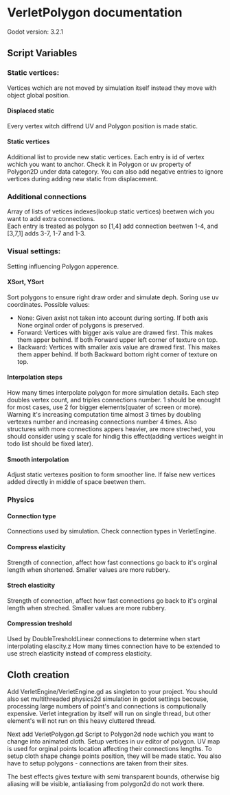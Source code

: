# VerletPolygon documentation

Godot version: 3.2.1

## Script Variables

### Static vertices:
Vertices wchich are not moved by simulation itself instead they move with object global position.

#### Displaced static
Every vertex witch diffrend UV and Polygon position is made static.

#### Static vertices
Additional list to provide new static vertices. Each entry is id of vertex wchich you want to anchor. Check it in Polygon or uv property of Polygon2D under data category.
You can also add negative entries to ignore vertices during adding new static from displacement.

### Additional connections
Array of lists of vetices indexes(lookup static vertices) beetwen wich you want to add extra connections.  
Each entry is treated as polygon so [1,4] add connection beetwen 1-4, and [3,7,1] adds 3-7, 1-7 and 1-3.

### Visual settings:
Setting influencing Polygon apperence.

#### XSort, YSort
Sort polygons to ensure right draw order and simulate deph.
Soring use uv coordinates.
Possible values:
* None: Given axist not taken into account during sorting. If both axis None orginal order of polygons is preserved.
* Forward: Vertices with bigger axis value are drawed first. This makes them apper behind. If both Forward upper left corner of texture on top.
* Backward: Vertices with smaller axis value are drawed first. This makes them apper behind. If both Backward bottom right corner of texture on top.

#### Interpolation steps
How many times interpolate polygon for more simulation details.
Each step doubles vertex count, and triples connections number.
1 should be enought for most cases, use 2 for bigger elements(quater of screen or more).
Warning it's increasing computation time almost 3 times by doubling vertexes number and increasing connections number 4 times.
Also structures with more connections appers heavier, are more streched, you should consider using y scale for hindig this effect(adding vertices weight in todo list should be fixed later).

#### Smooth interpolation
Adjust static vertexes position to form smoother line. If false new vertices added directly in middle of space beetwen them.

### Physics

#### Connection type
Connections used by simulation.
Check connection types in VerletEngine.

#### Compress elasticity
Strength of connection, affect how fast connections go back to it's orginal length when shortened. Smaller values are more rubbery.
#### Strech elasticity
Strength of connection, affect how fast connections go back to it's orginal length when streched. Smaller values are more rubbery.
#### Compression treshold
Used by DoubleTresholdLinear connections to determine when start interpolating elascity.z
How many times connection have to be extended to use strech elasticity instead of compress elasticity.

## Cloth creation

Add VerletEngine/VerletEngine.gd as singleton to your project.
You should also set multithreaded physics2d simulation in godot settings becouse, processing large numbers of point's and connections is computionally expensive. 
Verlet integration by itself will run on single thread, but other element's will not run on this heavy cluttered thread.

Next add VerletPolygon.gd Script to Polygon2d node wchich you want to change into animated cloth.
Setup vertices in uv editor of polygon. UV map is used for orginal points location affecting their connections lengths.
To setup cloth shape change points position, they will be made static.
You also have to setup polygons - connections are taken from their sites.

The best effects gives texture with semi transparent bounds, otherwise big aliasing will be visible, antialiasing from polygon2d do not work there.